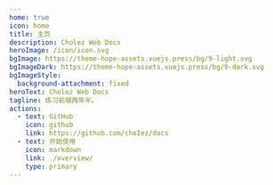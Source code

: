 ```yaml
---
home: true
icon: home
title: 主页
description: Cholez Web Docs
heroImage: /icon/icon.svg
bgImage: https://theme-hope-assets.vuejs.press/bg/9-light.svg
bgImageDark: https://theme-hope-assets.vuejs.press/bg/9-dark.svg
bgImageStyle:
  background-attachment: fixed
heroText: Cholez Web Docs
tagline: 练习前端两年半。
actions:
  - text: GitHub
    icon: github
    link: https://github.com/choIez/docs
  - text: 开始使用
    icon: markdown
    link: ./overview/
    type: primary
---
```

